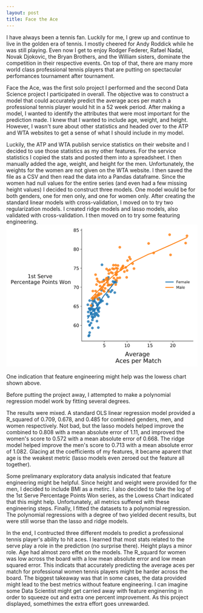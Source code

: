 ```yaml
---
layout: post
title: Face the Ace
---
```


I have always been a tennis fan. Luckily for me, I grew up and continue to live in the golden era of tennis. I mostly cheered for Andy Roddick while he was still playing. Even now I get to enjoy Rodger Federer, Rafael Nadal, Novak Djokovic, the Bryan Brothers, and the William sisters, dominate the competition in their respective events. On top of that, there are many more world class professional tennis players that are putting on spectacular perfomances tournament after tournament. 

Face the Ace, was the first solo project I performed and the second Data Science project I participated in overall. The objective was to construct a model that could accurately predict the average aces per match a professional tennis player would hit in a 52 week period. After making a model, I wanted to identify the attributes that were most important for the prediction made. I knew that I wanted to include age, weight, and height. However, I wasn't sure about other statistics and headed over to the ATP and WTA websites to get a sense of what I should include in my model.

Luckily, the ATP and WTA publish service statistics on their website and I decided to use those statistics as my other features. For the service statistics I copied the stats and posted them into a spreadsheet. I then manually added the age, weight, and height for the men. Unfortunately, the weights for the women are not given on the WTA website. I then saved the file as a CSV and then read the data into a Pandas dataframe. Since the women had null values for the entire series (and even had a few missing height values) I decided to construct three models. One model would be for both genders, one for men only, and one for women only. After creating the standard linear models with cross-validation, I moved on to try two regularization models. I created ridge models and lasso models, also validated with cross-validation. I then moved on to try some featuring engineering.
![One indication that feature engineering might help](/images/tennis_model_images/lowess_1st_serve.svg) 

One indication that feature engineering might help was the lowess chart shown above.

Before putting the project away, I attempted to make a polynomial regression model work by fitting several degrees.

The results were mixed. A standard OLS linear regression model provided a R_squared of 0.709, 0.678, and 0.485 for combined genders, men, and women respectively. Not bad, but the lasso models helped improve the combined to 0.808 with a mean absolute error of 1.11, and improved the women's score to 0.572 with a mean absolute error of 0.668. The ridge model helped improve the men's score to 0.713 with a mean absolute error of 1.082. Glacing at the coefficients of my features, it became aparent that age is the weakest metric (lasso models even zeroed out the feature all together).

Some prelimanary exploratory data analysis indicated that feature engineering might be helpful. Since height and weight were provided for the men, I decided to include BMI as a metirc. I also decided to take the log of the 1st Serve Percentage Points Won series, as the Lowess Chart indicated that this might help. Unfortunately, all metrics suffered with these engineering steps. Finally, I fitted the datasets to a polynomial regression. The polynomial regressions with a degree of two yielded decent results, but were still worse than the lasso and ridge models.

In the end, I contructed three different models to predict a professional tennis player's ability to hit aces. I learned that most stats related to the serve play a role in the prediction (no surprise there). Height plays a minor role. Age had almost zero effet on the models. The R_squard for women was low across the board with a low mean absolute error and low mean squared error. This indicats that accurately predicting the average aces per match for professional women tennis players might be harder across the board. The biggest takeaway was that in some cases, the data provided might lead to the best metrics without feature engineering. I can imagine some Data Scientist might get carried away with feature enginerring in order to squeeze out and extra one percent improvement. As this project displayed, somethimes the extra effort goes unrewarded.